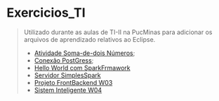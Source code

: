 # Exercicios_TI

> Utilizado durante as aulas de TI-II na PucMinas para adicionar os arquivos de aprendizado relativos ao Eclipse.
>
> * [Atividade Soma-de-dois Números](https://github.com/Tupacao/TI2-BackEnd/tree/master/teste/src);
> * [Conexão PostGress](https://github.com/Tupacao/TI2-BackEnd/tree/master/JavaPostgreSQL/src/main);
> * [Hello World com SparkFrmawork](https://github.com/Tupacao/TI2-BackEnd/tree/master/HelloWorldSpark/src/main/java/teste)
> * [Servidor SimplesSpark](https://github.com/Tupacao/TI2-BackEnd/tree/master/SimpleWebService/src/main)
> * [Projeto FrontBackend W03](https://github.com/Tupacao/TI2-BackEnd/tree/master/PhoneProjectW03/src/main)
> * [Sistem Inteligente W04](https://github.com/Tupacao/TI2-BackEnd/tree/master/Sistema_Inteligente)
